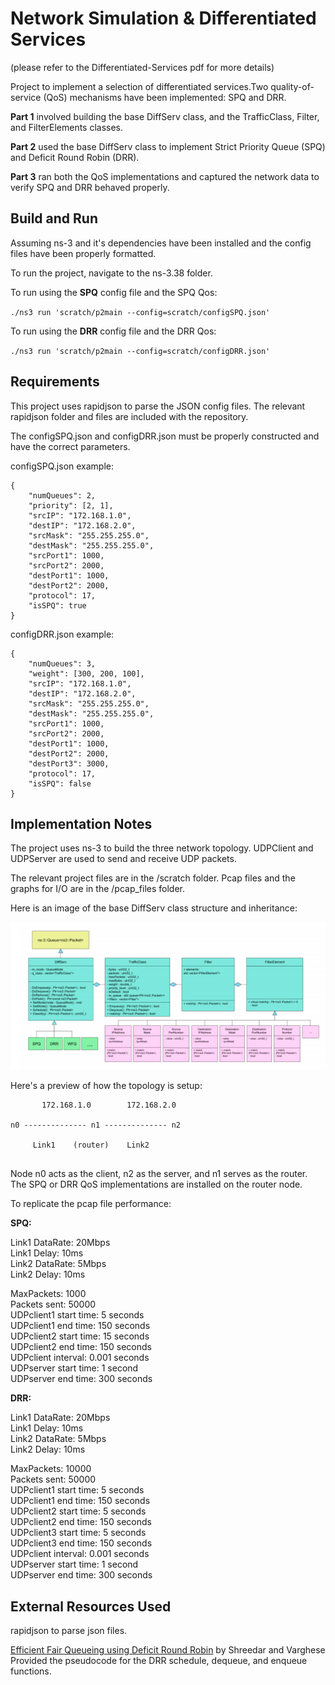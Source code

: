 # Network Simulation & Differentiated Services

(please refer to the Differentiated-Services pdf for more details)

Project to implement a selection of differentiated services.Two quality-of-service (QoS) mechanisms have been implemented: SPQ and DRR. 

**Part 1** involved building the base DiffServ class, and the TrafficClass, Filter, and FilterElements classes.

**Part 2** used the base DiffServ class to implement Strict Priority Queue (SPQ) and Deficit Round Robin (DRR).

**Part 3** ran both the QoS implementations and captured the network data to verify SPQ and DRR behaved properly.

## Build and Run
Assuming ns-3 and it's dependencies have been installed and the config files have been properly formatted.

To run the project, navigate to the ns-3.38 folder.

To run using the **SPQ** config file and the SPQ Qos:

`./ns3 run 'scratch/p2main --config=scratch/configSPQ.json'`


To run using the **DRR** config file and the DRR Qos:

`./ns3 run 'scratch/p2main --config=scratch/configDRR.json'`

## Requirements
This project uses rapidjson to parse the JSON config files.
The relevant rapidjson folder and files are included with the repository.

The configSPQ.json and configDRR.json must be properly constructed and have the correct parameters.

configSPQ.json example:

```
{
    "numQueues": 2,
    "priority": [2, 1],
    "srcIP": "172.168.1.0",
    "destIP": "172.168.2.0",
    "srcMask": "255.255.255.0",
    "destMask": "255.255.255.0",
    "srcPort1": 1000,
    "srcPort2": 2000,
    "destPort1": 1000,
    "destPort2": 2000,
    "protocol": 17,
    "isSPQ": true
}
```

configDRR.json example:
```
{
    "numQueues": 3,
    "weight": [300, 200, 100],
    "srcIP": "172.168.1.0",
    "destIP": "172.168.2.0",
    "srcMask": "255.255.255.0",
    "destMask": "255.255.255.0",
    "srcPort1": 1000,
    "srcPort2": 2000,
    "destPort1": 1000,
    "destPort2": 2000,
    "destPort3": 3000,
    "protocol": 17,
    "isSPQ": false
}
```

## Implementation Notes
The project uses ns-3 to build the three network topology. UDPClient and UDPServer are used to send and receive UDP packets.

The relevant project files are in the /scratch folder. Pcap files and the graphs for I/O are in the /pcap_files folder.

Here is an image of the base DiffServ class structure and inheritance:

![Image](Fig1.png)


Here's a preview of how the topology is setup:

```
       172.168.1.0        172.168.2.0
       
n0 -------------- n1 -------------- n2

     Link1    (router)    Link2
    
```

Node n0 acts as the client, n2 as the server, and n1 serves as the router.
The SPQ or DRR QoS implementations are installed on the router node.

To replicate the pcap file performance:

**SPQ:**

  Link1 DataRate: 20Mbps<br>
  Link1 Delay: 10ms<br>
  Link2 DataRate: 5Mbps<br>
  Link2 Delay: 10ms<br>
  
  MaxPackets: 1000<br>
  Packets sent: 50000<br>
  UDPclient1 start time: 5 seconds <br>
  UDPclient1 end time: 150 seconds <br>
  UDPclient2 start time: 15 seconds <br>
  UDPclient2 end time: 150 seconds <br>
  UDPclient interval: 0.001 seconds <br>
  UDPserver start time: 1 second <br>
  UDPserver end time: 300 seconds <br>
 
**DRR:**

  Link1 DataRate: 20Mbps<br>
  Link1 Delay: 10ms<br>
  Link2 DataRate: 5Mbps<br>
  Link2 Delay: 10ms<br>
  
  MaxPackets: 10000<br>
  Packets sent: 50000<br>
  UDPclient1 start time: 5 seconds <br>
  UDPclient1 end time: 150 seconds <br>
  UDPclient2 start time: 5 seconds <br>
  UDPclient2 end time: 150 seconds <br>
  UDPclient3 start time: 5 seconds <br>
  UDPclient3 end time: 150 seconds <br>
  UDPclient interval: 0.001 seconds <br>
  UDPserver start time: 1 second <br>
  UDPserver end time: 300 seconds <br>

## External Resources Used
rapidjson to parse json files.

[Efficient Fair Queueing using Deficit Round Robin](http://cs621.cs.usfca.edu/v/resources/drr.pdf) by Shreedar and Varghese <br>
Provided the pseudocode for the DRR schedule, dequeue, and enqueue functions.<br>


